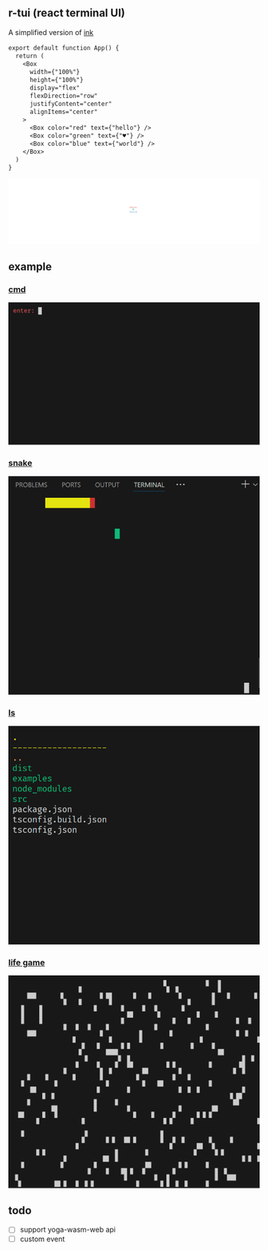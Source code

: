 ## r-tui (react terminal UI)
A simplified version of [ink](https://github.com/vadimdemedes/ink)

```tsx
export default function App() {
  return (
    <Box
      width={"100%"}
      height={"100%"}
      display="flex"
      flexDirection="row"
      justifyContent="center"
      alignItems="center"
    >
      <Box color="red" text={"hello"} />
      <Box color="green" text={"♥"} />
      <Box color="blue" text={"world"} />
    </Box>
  )
}

```
![flex](./assets/flex.svg)

## example

### [cmd](./ui/src/examples/cmd.tsx)
![cmd](./assets/cmd.gif)

### [snake](./ui/src/examples/snake.tsx)
![snake](./assets/snake.gif)

### [ls](./ui/src/examples/ls.tsx)
![ls](./assets/ls.gif)


### [life game](./ui/src/examples/life.tsx)
![life game](./assets/life.gif)





## todo
- [ ] support yoga-wasm-web api
- [ ] custom event
